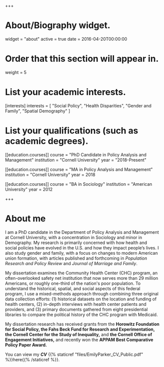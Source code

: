 +++
# About/Biography widget.
widget = "about"
active = true
date = 2016-04-20T00:00:00

# Order that this section will appear in.
weight = 5

# List your academic interests.
[interests]
  interests = [
    "Social Policy",
    "Health Disparities",
    "Gender and Family",
    "Spatial Demography"
  ]

# List your qualifications (such as academic degrees).

[[education.courses]]
  course = "PhD Candidate in Policy Analysis and Management"
  institution = "Cornell University"
  year = "2018-Present"

[[education.courses]]
  course = "MA in Policy Analysis and Management"
  institution = "Cornell University"
  year = 2018

[[education.courses]]
  course = "BA in Sociology"
  institution = "American University"
  year = 2012

+++
# About me

I am a PhD candidate in the Department of Policy Analysis and Management at Cornell University, with a concentration in Sociology and minor in Demography. My research is primarily concerned with how health and social policies have evolved in the U.S. and how they impact people’s lives. I also study gender and family, with a focus on changes to modern American union formation, with articles published and forthcoming in *Population Research and Policy Review* and *Journal of Marriage and Family*.

My dissertation examines the Community Health Center (CHC) program, an often-overlooked safety net institution that now serves more than 29 million Americans, or roughly one-third of the nation's poor population. To understand the historical, spatial, and social aspects of this federal program, I use a mixed-methods approach through combining three original data collection efforts: (1) historical datasets on the location and funding of health centers, (2) in-depth interviews with health center patients and providers, and (3) primary documents gathered from eight presidential libraries to compare the political history of the CHC program with Medicaid.

My dissertation research has received grants from the **Horowitz Foundation for Social Policy, the Fahs Beck Fund for Research and Experimentation, the Cornell Center for the Study of Inequality,** and **the Cornell Office of Engagement Initiatives,** and recently won the **APPAM Best Comparative Policy Paper Award.**

You can view my ***CV*** {{% staticref "files/EmilyParker_CV_Public.pdf" %}}here{{% /staticref %}}.
